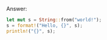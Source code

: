 Answer:
```rust
let mut s = String::from("world!");
s = format!("Hello, {}", s);
println!("{}", s);
```
